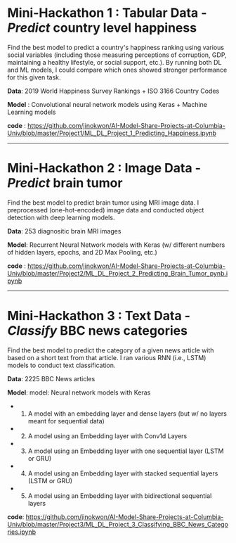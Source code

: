 # Mini-Hackathon 1 : **Tabular Data** - *Predict* country level happiness 

Find the best model to predict a country's happiness ranking using various social variables (including those measuring perceptions of corruption, GDP, maintaining a healthy lifestyle, or social support, etc.).
By running both DL and ML models, I could compare which ones showed stronger performance for this given task.

**Data**: 2019 World Happiness Survey Rankings + ISO 3166 Country Codes

**Model** : Convolutional neural network models using Keras + Machine Learning models

**code** : https://github.com/jinokwon/AI-Model-Share-Projects-at-Columbia-Univ/blob/master/Project1/ML_DL_Project_1_Predicting_Happiness.ipynb

----
# Mini-Hackathon 2 : **Image Data** - *Predict* brain tumor

Find the best model to predict brain tumor using MRI image data.
I preprocessed (one-hot-encoded) image data and conducted object detection with deep learning models.

**Data**: 253 diagnositic brain MRI images

**Model**: Recurrent Neural Network models with Keras (w/ different numbers of hidden layers, epochs, and 2D Max Pooling, etc.)

**code** : https://github.com/jinokwon/AI-Model-Share-Projects-at-Columbia-Univ/blob/master/Project2/ML_DL_Project_2_Predicting_Brain_Tumor_pynb.ipynb

---
# Mini-Hackathon 3 : **Text Data** - *Classify* BBC news categories

Find the best model to predict the category of a given news article with based on a short text from that article.
I ran various RNN (i.e., LSTM) models to conduct text classification.

**Data**: 2225 BBC News articles

**Model**: model: Neural network models with Keras
* 1) A model with an embedding layer and dense layers (but w/ no layers meant for sequential data)
* 2) A model using an Embedding layer with Conv1d Layers
* 3) A model using an Embedding layer with one sequential layer (LSTM or GRU)
* 4) A model using an Embedding layer with stacked sequential layers (LSTM or GRU)
* 5) A model using an Embedding layer with bidirectional sequential layers

**code**: https://github.com/jinokwon/AI-Model-Share-Projects-at-Columbia-Univ/blob/master/Project3/ML_DL_Project_3_Classifying_BBC_News_Categories.ipynb

